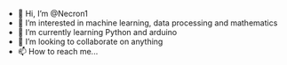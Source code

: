 - 👋 Hi, I’m @Necron1
- 👀 I’m interested in machine learning, data processing and mathematics
- 🌱 I’m currently learning Python and arduino
- 💞️ I’m looking to collaborate on anything
- 📫 How to reach me...

<!---
Necron1/Necron1 is a ✨ special ✨ repository because its `README.md` (this file) appears on your GitHub profile.
You can click the Preview link to take a look at your changes.
--->
